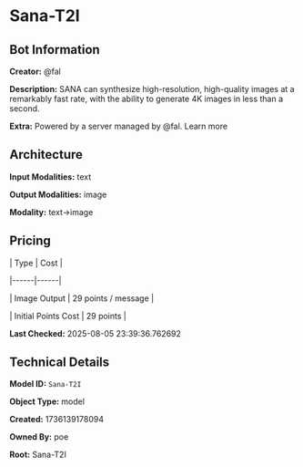 # Sana-T2I

## Bot Information

**Creator:** @fal

**Description:** SANA can synthesize high-resolution, high-quality images at a remarkably fast rate, with the ability to generate 4K images in less than a second.

**Extra:** Powered by a server managed by @fal. Learn more


## Architecture

**Input Modalities:** text

**Output Modalities:** image

**Modality:** text->image


## Pricing

| Type | Cost |

|------|------|

| Image Output | 29 points / message |

| Initial Points Cost | 29 points |


**Last Checked:** 2025-08-05 23:39:36.762692


## Technical Details

**Model ID:** `Sana-T2I`

**Object Type:** model

**Created:** 1736139178094

**Owned By:** poe

**Root:** Sana-T2I
